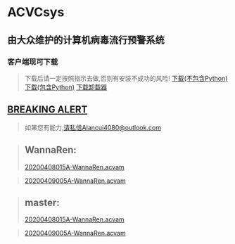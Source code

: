 # ACVCsys
## 由大众维护的计算机病毒流行预警系统
### 客户端现可下载 
> 下载后请一定按照指示去做,否则有安装不成功的风险!
> [下载(不包含Python)](./Client/acvc_install_nopy.exe) 
> [下载(包含Python)](./Client/acvc_install_py37.exe)
> [下载卸载器](./Client/Unistall.bat)


## [BREAKING ALERT](./breaking0.acvam)


>如果您有能力,请私信Alancui4080@outlook.com



> ## WannaRen:
  >  [20200408015A-WannaRen.acvam](./2020-WannaRen/20200408015A-WannaRen.acvam)
  
  >  [20200409005A-WannaRen.acvam](./2020-WannaRen/20200409005A-WannaRen.acvam)

> ## master:
  > [20200408015A-WannaRen.acvam](./master/20200408015A-WannaRen.acvam)
  
  > [20200409005A-WannaRen.acvam](./master/20200409005A-WannaRen.acvam)


